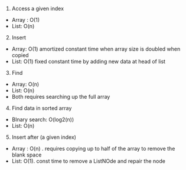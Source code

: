 1. Access a given index
- Array : O(1)
- List: O(n)
2. Insert
- Array: O(1) amortized constant time when array size is doubled when copied
- List: O(1) fixed constant time by adding new data at head of list
3. Find
- Array: O(n)
- List: O(n)
- Both requires searching up the full array 
4. Find data in sorted array 
- BInary search: O(log2(n))
- List: O(n)
5. Insert after (a given index)
- Array : O(n) . requires copying up to half of the array to remove the blank space
- List: O(1). const time to remove a ListNOde and repair the node